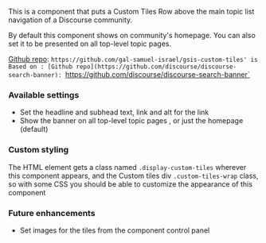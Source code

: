 This is a component that puts a Custom Tiles Row above the main topic list navigation of a Discourse community.

By default this component shows on community's homepage. You can also set it to be presented on all top-level topic pages.

[Github repo](https://github.com/gal-samuel-israel/gsis-custom-tiles): `https://github.com/gal-samuel-israel/gsis-custom-tiles' is
Based on : [Github repo](https://github.com/discourse/discourse-search-banner): `https://github.com/discourse/discourse-search-banner`

### Available settings

- Set the headline and subhead text, link and alt for the link
- Show the banner on all top-level topic pages , or just the homepage (default)

### Custom styling

The HTML element gets a class named `.display-custom-tiles` wherever this component appears, and the Custom tiles div  `.custom-tiles-wrap` class, so with some CSS you should be able to customize the appearance of this component

### Future enhancements

- Set images for the tiles from the component control panel
